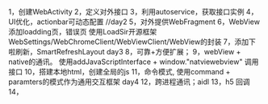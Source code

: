 1，创建WebActivity
2，定义对外接口
3，利用autoservice，获取接口实例
4，UI优化，actionbar可动态配置
//day2
5，对外提供WebFragment
6，WebView 添加loadding页，错误页
使用LoadSir开源框架
WebSettings/WebChromeClient/WebViewClient/WebView的封装 
7，添加下啦刷新，SmartRefreshLayout
day3
8，可靠+方便扩展；
9，webView + native的通讯。
使用addJavaScriptInterface + window."natviewebview" 调用接口
10，搭建本地html，创建全局的js
11，命令模式, 使用command + paramters的模式作为通用交互框架
day4
12，跨进程通讯；aidl
13，h5 回调
14，
